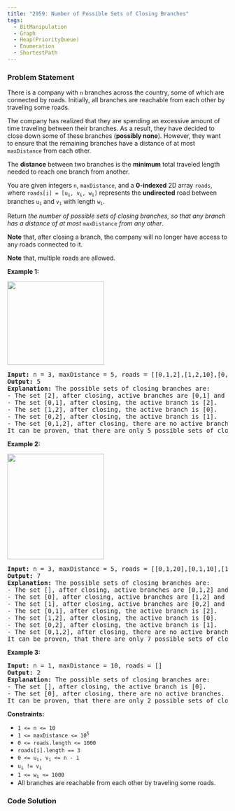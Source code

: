 ```yaml
---
title: "2959: Number of Possible Sets of Closing Branches"
tags:
  - BitManipulation
  - Graph
  - Heap(PriorityQueue)
  - Enumeration
  - ShortestPath
---
```

### Problem Statement

<p>There is a company with <code>n</code> branches across the country, some of which are connected by roads. Initially, all branches are reachable from each other by traveling some roads.</p>

<p>The company has realized that they are spending an excessive amount of time traveling between their branches. As a result, they have decided to close down some of these branches (<strong>possibly none</strong>). However, they want to ensure that the remaining branches have a distance of at most <code>maxDistance</code> from each other.</p>

<p>The <strong>distance</strong> between two branches is the <strong>minimum</strong> total traveled length needed to reach one branch from another.</p>

<p>You are given integers <code>n</code>, <code>maxDistance</code>, and a <strong>0-indexed</strong> 2D array <code>roads</code>, where <code>roads[i] = [u<sub>i</sub>, v<sub>i</sub>, w<sub>i</sub>]</code> represents the <strong>undirected</strong> road between branches <code>u<sub>i</sub></code> and <code>v<sub>i</sub></code> with length <code>w<sub>i</sub></code>.</p>

<p>Return <em>the number of possible sets of closing branches, so that any branch has a distance of at most </em><code>maxDistance</code><em> from any other</em>.</p>

<p><strong>Note</strong> that, after closing a branch, the company will no longer have access to any roads connected to it.</p>

<p><strong>Note</strong> that, multiple roads are allowed.</p>


<p><strong class="example">Example 1:</strong></p>
<img alt="" src="https://assets.leetcode.com/uploads/2023/11/08/example11.png" style="width: 221px; height: 191px;" />
<pre>
<strong>Input:</strong> n = 3, maxDistance = 5, roads = [[0,1,2],[1,2,10],[0,2,10]]
<strong>Output:</strong> 5
<strong>Explanation:</strong> The possible sets of closing branches are:
- The set [2], after closing, active branches are [0,1] and they are reachable to each other within distance 2.
- The set [0,1], after closing, the active branch is [2].
- The set [1,2], after closing, the active branch is [0].
- The set [0,2], after closing, the active branch is [1].
- The set [0,1,2], after closing, there are no active branches.
It can be proven, that there are only 5 possible sets of closing branches.
</pre>

<p><strong class="example">Example 2:</strong></p>
<img alt="" src="https://assets.leetcode.com/uploads/2023/11/08/example22.png" style="width: 221px; height: 241px;" />
<pre>
<strong>Input:</strong> n = 3, maxDistance = 5, roads = [[0,1,20],[0,1,10],[1,2,2],[0,2,2]]
<strong>Output:</strong> 7
<strong>Explanation:</strong> The possible sets of closing branches are:
- The set [], after closing, active branches are [0,1,2] and they are reachable to each other within distance 4.
- The set [0], after closing, active branches are [1,2] and they are reachable to each other within distance 2.
- The set [1], after closing, active branches are [0,2] and they are reachable to each other within distance 2.
- The set [0,1], after closing, the active branch is [2].
- The set [1,2], after closing, the active branch is [0].
- The set [0,2], after closing, the active branch is [1].
- The set [0,1,2], after closing, there are no active branches.
It can be proven, that there are only 7 possible sets of closing branches.
</pre>

<p><strong class="example">Example 3:</strong></p>

<pre>
<strong>Input:</strong> n = 1, maxDistance = 10, roads = []
<strong>Output:</strong> 2
<strong>Explanation:</strong> The possible sets of closing branches are:
- The set [], after closing, the active branch is [0].
- The set [0], after closing, there are no active branches.
It can be proven, that there are only 2 possible sets of closing branches.
</pre>


<p><strong>Constraints:</strong></p>

<ul>
	<li><code>1 &lt;= n &lt;= 10</code></li>
	<li><code>1 &lt;= maxDistance &lt;= 10<sup>5</sup></code></li>
	<li><code>0 &lt;= roads.length &lt;= 1000</code></li>
	<li><code>roads[i].length == 3</code></li>
	<li><code>0 &lt;= u<sub>i</sub>, v<sub>i</sub> &lt;= n - 1</code></li>
	<li><code>u<sub>i</sub> != v<sub>i</sub></code></li>
	<li><code>1 &lt;= w<sub>i</sub> &lt;= 1000</code></li>
	<li>All branches are reachable from each other by traveling some roads.</li>
</ul>


### Code Solution

```python

```
